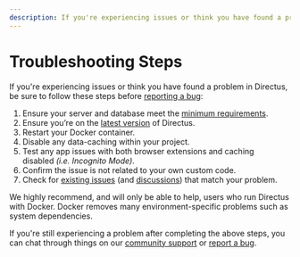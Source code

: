 ```yaml
---
description: If you're experiencing issues or think you have found a problem in Directus, be sure to follow these steps.
---
```


# Troubleshooting Steps

If you're experiencing issues or think you have found a problem in Directus, be sure to follow these steps before [reporting a bug](/community/reporting-and-support/bug-reporting):

1. Ensure your server and database meet the [minimum requirements](/self-hosting/requirements).
2. Ensure you’re on the [latest version](https://github.com/directus/directus/releases/latest) of Directus.
3. Restart your Docker container. 
4. Disable any data-caching within your project.
5. Test any app issues with both browser extensions and caching disabled *(i.e. Incognito Mode)*.
6. Confirm the issue is not related to your own custom code.
7. Check for [existing issues](https://github.com/directus/directus/issues?q=is%3Aissue) (and [discussions](https://github.com/directus/directus/discussions)) that match your problem.

We highly recommend, and will only be able to help, users who run Directus with Docker. Docker removes many environment-specific problems such as system dependencies. 

If you're still experiencing a problem after completing the above steps, you can chat through things on our [community support](/community/reporting-and-support/customer-support) or [report a bug](/community/reporting-and-support/bug-reporting).